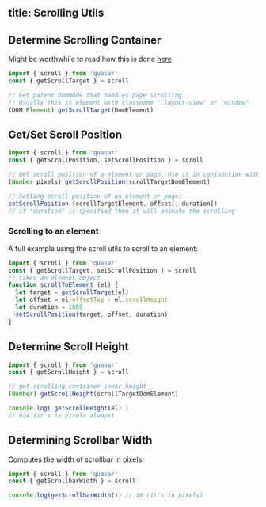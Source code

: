 title: Scrolling Utils
---

## Determine Scrolling Container
Might be worthwhile to read how this is done [here](/components/scroll-observable.html#Determining-Scrolling-Container)
```js
import { scroll } from 'quasar'
const { getScrollTarget } = scroll

// Get parent DomNode that handles page scrolling
// Usually this is element with classname ".layout-view" or "window"
(DOM Element) getScrollTarget(DomElement)
```

## Get/Set Scroll Position
```js
import { scroll } from 'quasar'
const { getScrollPosition, setScrollPosition } = scroll

// Get scroll position of a element or page. Use it in conjunction with `getScrollTarget()`
(Number pixels) getScrollPosition(scrollTargetDomElement)

// Setting scroll position of an element or page:
setScrollPosition (scrollTargetElement, offset[, duration])
// if "duration" is specified then it will animate the scrolling
```

### Scrolling to an element
A full example using the scroll utils to scroll to an element:

```js
import { scroll } from 'quasar'
const { getScrollTarget, setScrollPosition } = scroll
// takes an element object
function scrollToElement (el) {
  let target = getScrollTarget(el)
  let offset = el.offsetTop - el.scrollHeight
  let duration = 1000
  setScrollPosition(target, offset, duration)
}
```

## Determine Scroll Height
```js
import { scroll } from 'quasar'
const { getScrollHeight } = scroll

// get scrolling container inner height
(Number) getScrollHeight(scrollTargetDomElement)

console.log( getScrollHeight(el) )
// 824 (it's in pixels always)
```

## Determining Scrollbar Width
Computes the width of scrollbar in pixels.

``` js
import { scroll } from 'quasar'
const { getScrollbarWidth } = scroll

console.log(getScrollbarWidth()) // 16 (it's in pixels)
```
